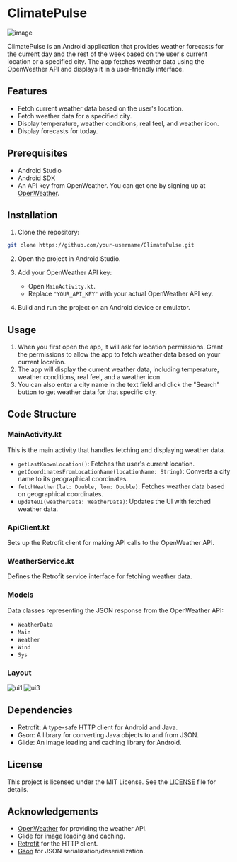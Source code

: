 # ClimatePulse
![image](https://github.com/Takashi-91/ClimatePulse/assets/155132652/9c8c0798-3d3f-4295-ae71-f73c83affbbb)

ClimatePulse is an Android application that provides weather forecasts for the current day and the rest of the week based on the user's current location or a specified city. The app fetches weather data using the OpenWeather API and displays it in a user-friendly interface.

## Features

- Fetch current weather data based on the user's location.
- Fetch weather data for a specified city.
- Display temperature, weather conditions, real feel, and weather icon.
- Display forecasts for today.

## Prerequisites

- Android Studio
- Android SDK
- An API key from OpenWeather. You can get one by signing up at [OpenWeather](https://home.openweathermap.org/users/sign_up).

## Installation

1. Clone the repository:

```bash
git clone https://github.com/your-username/ClimatePulse.git
```

2. Open the project in Android Studio.

3. Add your OpenWeather API key:

   - Open `MainActivity.kt`.
   - Replace `"YOUR_API_KEY"` with your actual OpenWeather API key.

4. Build and run the project on an Android device or emulator.

## Usage

1. When you first open the app, it will ask for location permissions. Grant the permissions to allow the app to fetch weather data based on your current location.
2. The app will display the current weather data, including temperature, weather conditions, real feel, and a weather icon.
3. You can also enter a city name in the text field and click the "Search" button to get weather data for that specific city.

## Code Structure

### MainActivity.kt

This is the main activity that handles fetching and displaying weather data.

- `getLastKnownLocation()`: Fetches the user's current location.
- `getCoordinatesFromLocationName(locationName: String)`: Converts a city name to its geographical coordinates.
- `fetchWeather(lat: Double, lon: Double)`: Fetches weather data based on geographical coordinates.
- `updateUI(weatherData: WeatherData)`: Updates the UI with fetched weather data.

### ApiClient.kt

Sets up the Retrofit client for making API calls to the OpenWeather API.

### WeatherService.kt

Defines the Retrofit service interface for fetching weather data.

### Models

Data classes representing the JSON response from the OpenWeather API:
- `WeatherData`
- `Main`
- `Weather`
- `Wind`
- `Sys`

### Layout
![ui1](https://github.com/Takashi-91/ClimatePulse/assets/155132652/e7413873-0c95-45df-926b-708057dbfebf)
![ui3](https://github.com/Takashi-91/ClimatePulse/assets/155132652/7dd528dd-5cfa-49b9-b2a4-6cca8a566138)


## Dependencies

- Retrofit: A type-safe HTTP client for Android and Java.
- Gson: A library for converting Java objects to and from JSON.
- Glide: An image loading and caching library for Android.

## License

This project is licensed under the MIT License. See the [LICENSE](LICENSE) file for details.

## Acknowledgements

- [OpenWeather](https://openweathermap.org/) for providing the weather API.
- [Glide](https://github.com/bumptech/glide) for image loading and caching.
- [Retrofit](https://square.github.io/retrofit/) for the HTTP client.
- [Gson](https://github.com/google/gson) for JSON serialization/deserialization.

